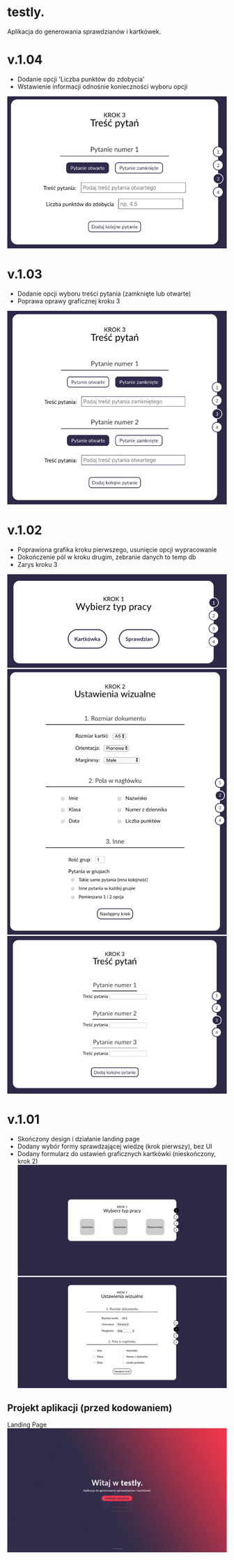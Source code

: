 # testly.
Aplikacja do generowania sprawdzianów i kartkówek.

# v.1.04
 - Dodanie opcji 'Liczba punktów do zdobycia'
 - Wstawienie informacji odnośnie konieczności wyboru opcji
 
![Krok 3 - liczba punktów do zdobycia](https://raw.githubusercontent.com/janmager/testly/master/img-git/step3-3.png)

# v.1.03
 - Dodanie opcji wyboru treści pytania (zamknięte lub otwarte)
 - Poprawa oprawy graficznej kroku 3
 
![Krok 3 - wybór zamknięte lub otwarte pytanie](https://raw.githubusercontent.com/janmager/testly/master/img-git/step3-2.png)

# v.1.02
 - Poprawiona grafika kroku pierwszego, usunięcie opcji wypracowanie
 - Dokończenie pól w kroku drugim, zebranie danych to temp db
 - Zarys kroku 3
 
![Krok 1 - wybór testu](https://raw.githubusercontent.com/janmager/testly/master/img-git/step1-2.png)
![Krok 2 - usatwienia graficzne kartkówki](https://raw.githubusercontent.com/janmager/testly/master/img-git/step2-2.png)
![Krok 3 - tworzenie pytań](https://raw.githubusercontent.com/janmager/testly/master/img-git/step3-1.png)


# v.1.01
 - Skończony design i działanie landing page
 - Dodany wybór formy sprawdzającej wiedzę (krok pierwszy), bez UI
 - Dodany formularz do ustawień graficznych kartkówki (nieskończony, krok 2)
![Krok 1 - wybór testu](https://raw.githubusercontent.com/janmager/testly/master/img-git/step1-1.png)
![Krok 2 - usatwienia graficzne kartkówki](https://raw.githubusercontent.com/janmager/testly/master/img-git/step2-1.png)

## Projekt aplikacji (przed kodowaniem)
Landing Page
![Landing Page](https://raw.githubusercontent.com/janmager/testly/master/img-git/lp.jpg)
